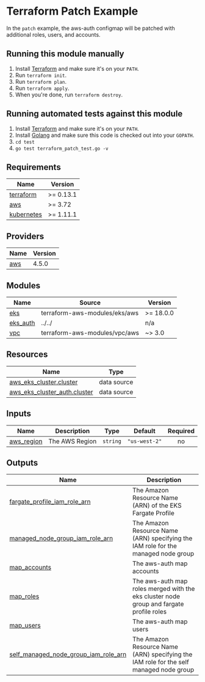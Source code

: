 # Terraform Patch Example

In the `patch` example, the aws-auth configmap will be patched with additional roles, users, and accounts.

## Running this module manually

1. Install [Terraform](https://www.terraform.io/) and make sure it's on your `PATH`.
2. Run `terraform init`.
3. Run `terraform plan`.
4. Run `terraform apply`.
5. When you're done, run `terraform destroy`.

## Running automated tests against this module

1. Install [Terraform](https://www.terraform.io/) and make sure it's on your `PATH`.
1. Install [Golang](https://golang.org/) and make sure this code is checked out into your `GOPATH`.
1. `cd test`
1. `go test terraform_patch_test.go -v`

<!-- BEGINNING OF PRE-COMMIT-TERRAFORM DOCS HOOK -->
## Requirements

| Name | Version |
|------|---------|
| <a name="requirement_terraform"></a> [terraform](#requirement\_terraform) | >= 0.13.1 |
| <a name="requirement_aws"></a> [aws](#requirement\_aws) | >= 3.72 |
| <a name="requirement_kubernetes"></a> [kubernetes](#requirement\_kubernetes) | >= 1.11.1 |

## Providers

| Name | Version |
|------|---------|
| <a name="provider_aws"></a> [aws](#provider\_aws) | 4.5.0 |

## Modules

| Name | Source | Version |
|------|--------|---------|
| <a name="module_eks"></a> [eks](#module\_eks) | terraform-aws-modules/eks/aws | >= 18.0.0 |
| <a name="module_eks_auth"></a> [eks\_auth](#module\_eks\_auth) | ../../ | n/a |
| <a name="module_vpc"></a> [vpc](#module\_vpc) | terraform-aws-modules/vpc/aws | ~> 3.0 |

## Resources

| Name | Type |
|------|------|
| [aws_eks_cluster.cluster](https://registry.terraform.io/providers/hashicorp/aws/latest/docs/data-sources/eks_cluster) | data source |
| [aws_eks_cluster_auth.cluster](https://registry.terraform.io/providers/hashicorp/aws/latest/docs/data-sources/eks_cluster_auth) | data source |

## Inputs

| Name | Description | Type | Default | Required |
|------|-------------|------|---------|:--------:|
| <a name="input_aws_region"></a> [aws\_region](#input\_aws\_region) | The AWS Region | `string` | `"us-west-2"` | no |

## Outputs

| Name | Description |
|------|-------------|
| <a name="output_fargate_profile_iam_role_arn"></a> [fargate\_profile\_iam\_role\_arn](#output\_fargate\_profile\_iam\_role\_arn) | The Amazon Resource Name (ARN) of the EKS Fargate Profile |
| <a name="output_managed_node_group_iam_role_arn"></a> [managed\_node\_group\_iam\_role\_arn](#output\_managed\_node\_group\_iam\_role\_arn) | The Amazon Resource Name (ARN) specifying the IAM role for the managed node group |
| <a name="output_map_accounts"></a> [map\_accounts](#output\_map\_accounts) | The aws-auth map accounts |
| <a name="output_map_roles"></a> [map\_roles](#output\_map\_roles) | The aws-auth map roles merged with the eks cluster node group and fargate profile roles |
| <a name="output_map_users"></a> [map\_users](#output\_map\_users) | The aws-auth map users |
| <a name="output_self_managed_node_group_iam_role_arn"></a> [self\_managed\_node\_group\_iam\_role\_arn](#output\_self\_managed\_node\_group\_iam\_role\_arn) | The Amazon Resource Name (ARN) specifying the IAM role for the self managed node group |
<!-- END OF PRE-COMMIT-TERRAFORM DOCS HOOK -->
